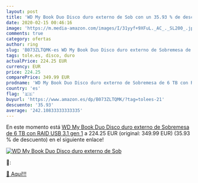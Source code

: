 ```yaml
---
layout: post
title: 'WD My Book Duo Disco duro externo de Sob con un 35.93 % de descuento'
date: 2020-02-15 00:46:16
image: 'https://m.media-amazon.com/images/I/31yyf+9XFuL._AC_._SL200_.jpg'
comments: true
category: ofertas
author: ring
slug: 'B073ZLTQMK-es WD My Book Duo Disco duro externo de Sobremesa de 6 TB con...'
tags: tole.es, disco, duro
actualPrice: 224.25 EUR
currency: EUR
price: 224.25
comparePrice: 349.99 EUR
prodname: 'WD My Book Duo Disco duro externo de Sobremesa de 6 TB con RAID  USB 3.1 gen 1'
country: 'es'
flag: '🇪🇸'
buyurl: 'https://www.amazon.es/dp/B073ZLTQMK/?tag=tolees-21'
descuento: '35.93'
average: '242.10833333333335'
---
```


En este momento está [WD My Book Duo Disco duro externo de Sobremesa de 6 TB con RAID  USB 3.1 gen 1](https://www.amazon.es/dp/B073ZLTQMK/?tag=tolees-21) a 224.25 EUR (original: 349.99 EUR) (35.93 %  de descuento) en el siguiente enlace!

[![WD My Book Duo Disco duro externo de Sob](https://m.media-amazon.com/images/I/31yyf+9XFuL._AC_._SL200_.jpg)](https://www.amazon.es/dp/B073ZLTQMK/?tag=tolees-21)

🔎:


[🛒 Aquí!!!](https://www.amazon.es/dp/B073ZLTQMK/?tag=tolees-21)
